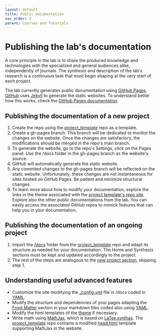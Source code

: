 ```yaml
---
layout: default
title: Public documentation
nav_order: 3
parent: Courses and Tutorials
---
```


# Publishing the lab's documentation

A core principle in the lab is to share the produced knowledge and technologies with the specialized and general audiences alike, independently of journals. The synthesis and description of the lab's research is a continuous task that must begin shaping at the very start of each project. 

The lab currently generates public documentation using [GitHub Pages](https://pages.github.com). [GitHub](http://github.com/) uses [Jekyll](http://jekyllrb.com/) to generate the static websites. To understand better how this works, check the [GitHub Pages documentation](https://docs.github.com/en/pages).


## Publishing the documentation of a new project
1. Create the repo using the [project_template](https://github.com/luquelab/project_template) repo as a template.
2. Create a gh-pages branch. This branch will be dedicated to monitor the changes on the website. Once the changes are satisfactory, the modifications should be merged in the repo's main branch.
3. To generate the website, go to the repo's Settings, click on the Pages panel. Use the /docs folder in the gh-pages branch as the website's source.
4. GitHub will automatically generate the static website. 
5. Any commited changes to the gh-pages branch will be reflected on the static website. Unfortunately, these changes are not instantaneous for sites hosted on GitHub Pages. Be patient and minimize structural changes.
6. To learn more about how to modify your documentation, explore the links in the theme associated with the [project template's repo site](http://luquelab.github.io/project_template/). Explore also the other public documentations from the lab. You can easily access the associated GitHub repos to mimick features that can help you in your documentation.

## Publishing the documentation of an ongoing project
1. Import the [/docs](https://github.com/luquelab/project_template/tree/main/docs) folder from the [project_template](https://github.com/luquelab/project_template) repo and adapt its structure as needed for your documentation. The Home and Synthesis sections must be kept and updated accordingly to the project.
2. The rest of the steps are analogous to the [new project section](#publishing-the-documentation-of-a-new-project), skipping step 1.

## Understanding useful advanced features
+ Customize the site modifying the [_config.yml](https://jekyllrb.com/docs/configuration/) file in /docs coded in [YAML](https://yaml.org).
+ Modify the structure and dependencies of your pages adapting the [Front Matter](https://jekyllrb.com/docs/front-matter/) section in your markdown files coded also using [YAML](https://yaml.org).
+ Modify the html templates of the [theme](https://jekyllrb.com/docs/themes/) if necessary.
+ Write math using [MathJax](http://mathjax.org/), which is based on [LaTex synthax](https://en.wikibooks.org/wiki/LaTeX/Mathematics). The [project_template](https://github.com/luquelab/project_template) repo contains a modified [head.html](https://github.com/luquelab/project_template/blob/main/docs/_includes/head.html) template supporting MathJax in the website.
